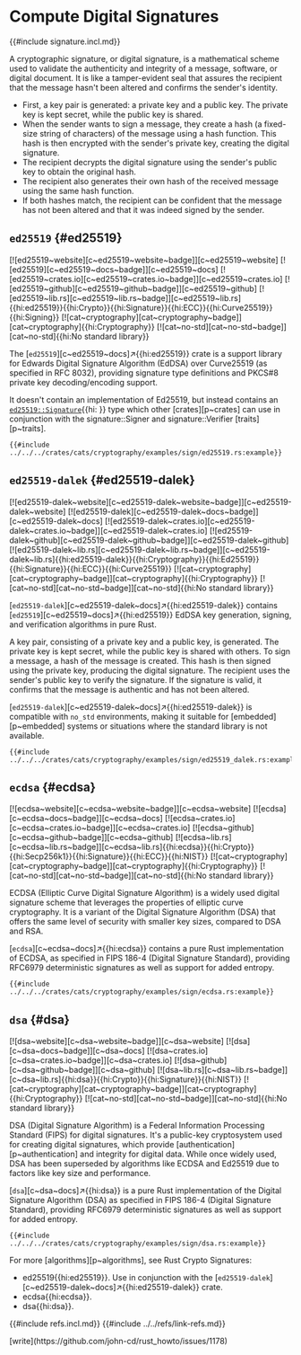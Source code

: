 # Compute Digital Signatures

{{#include signature.incl.md}}

A cryptographic signature, or digital signature, is a mathematical scheme used to validate the authenticity and integrity of a message, software, or digital document. It is like a tamper-evident seal that assures the recipient that the message hasn't been altered and confirms the sender's identity.

- First, a key pair is generated: a private key and a public key. The private key is kept secret, while the public key is shared.
- When the sender wants to sign a message, they create a hash (a fixed-size string of characters) of the message using a hash function. This hash is then encrypted with the sender's private key, creating the digital signature.
- The recipient decrypts the digital signature using the sender's public key to obtain the original hash.
- The recipient also generates their own hash of the received message using the same hash function.
- If both hashes match, the recipient can be confident that the message has not been altered and that it was indeed signed by the sender.

## `ed25519` {#ed25519}

[![ed25519~website][c~ed25519~website~badge]][c~ed25519~website] [![ed25519][c~ed25519~docs~badge]][c~ed25519~docs] [![ed25519~crates.io][c~ed25519~crates.io~badge]][c~ed25519~crates.io] [![ed25519~github][c~ed25519~github~badge]][c~ed25519~github] [![ed25519~lib.rs][c~ed25519~lib.rs~badge]][c~ed25519~lib.rs]{{hi:ed25519}}{{hi:Crypto}}{{hi:Signature}}{{hi:ECC}}{{hi:Curve25519}}{{hi:Signing}} [![cat~cryptography][cat~cryptography~badge]][cat~cryptography]{{hi:Cryptography}} [![cat~no-std][cat~no-std~badge]][cat~no-std]{{hi:No standard library}}

The [`ed25519`][c~ed25519~docs]↗{{hi:ed25519}} crate is a support library for Edwards Digital Signature Algorithm (EdDSA) over Curve25519 (as specified in RFC 8032), providing signature type definitions and PKCS#8 private key decoding/encoding support.

It doesn't contain an implementation of Ed25519, but instead contains an [`ed25519::Signature`]( ){{hi: }} type which other [crates][p~crates] can use in conjunction with the signature::Signer and signature::Verifier [traits][p~traits].

```rust,editable
{{#include ../../../crates/cats/cryptography/examples/sign/ed25519.rs:example}}
```

## `ed25519-dalek` {#ed25519-dalek}

[![ed25519-dalek~website][c~ed25519-dalek~website~badge]][c~ed25519-dalek~website] [![ed25519-dalek][c~ed25519-dalek~docs~badge]][c~ed25519-dalek~docs] [![ed25519-dalek~crates.io][c~ed25519-dalek~crates.io~badge]][c~ed25519-dalek~crates.io] [![ed25519-dalek~github][c~ed25519-dalek~github~badge]][c~ed25519-dalek~github] [![ed25519-dalek~lib.rs][c~ed25519-dalek~lib.rs~badge]][c~ed25519-dalek~lib.rs]{{hi:ed25519-dalek}}{{hi:Cryptography}}{{hi:Ed25519}}{{hi:Signature}}{{hi:ECC}}{{hi:Curve25519}} [![cat~cryptography][cat~cryptography~badge]][cat~cryptography]{{hi:Cryptography}} [![cat~no-std][cat~no-std~badge]][cat~no-std]{{hi:No standard library}}

[`ed25519-dalek`][c~ed25519-dalek~docs]↗{{hi:ed25519-dalek}} contains [`ed25519`][c~ed25519~docs]↗{{hi:ed25519}} EdDSA key generation, signing, and verification algorithms in pure Rust.

A key pair, consisting of a private key and a public key, is generated. The private key is kept secret, while the public key is shared with others.
To sign a message, a hash of the message is created. This hash is then signed using the private key, producing the digital signature.
The recipient uses the sender's public key to verify the signature. If the signature is valid, it confirms that the message is authentic and has not been altered.

[`ed25519-dalek`][c~ed25519-dalek~docs]↗{{hi:ed25519-dalek}} is compatible with `no_std` environments, making it suitable for [embedded][p~embedded] systems or situations where the standard library is not available.

```rust,editable
{{#include ../../../crates/cats/cryptography/examples/sign/ed25519_dalek.rs:example}}
```

## `ecdsa` {#ecdsa}

[![ecdsa~website][c~ecdsa~website~badge]][c~ecdsa~website] [![ecdsa][c~ecdsa~docs~badge]][c~ecdsa~docs] [![ecdsa~crates.io][c~ecdsa~crates.io~badge]][c~ecdsa~crates.io] [![ecdsa~github][c~ecdsa~github~badge]][c~ecdsa~github] [![ecdsa~lib.rs][c~ecdsa~lib.rs~badge]][c~ecdsa~lib.rs]{{hi:ecdsa}}{{hi:Crypto}}{{hi:Secp256k1}}{{hi:Signature}}{{hi:ECC}}{{hi:NIST}} [![cat~cryptography][cat~cryptography~badge]][cat~cryptography]{{hi:Cryptography}} [![cat~no-std][cat~no-std~badge]][cat~no-std]{{hi:No standard library}}

ECDSA (Elliptic Curve Digital Signature Algorithm) is a widely used digital signature scheme that leverages the properties of elliptic curve cryptography. It is a variant of the Digital Signature Algorithm (DSA) that offers the same level of security with smaller key sizes, compared to DSA and RSA.

[`ecdsa`][c~ecdsa~docs]↗{{hi:ecdsa}} contains a pure Rust implementation of ECDSA, as specified in FIPS 186-4 (Digital Signature Standard), providing RFC6979 deterministic signatures as well as support for added entropy.

```rust,editable
{{#include ../../../crates/cats/cryptography/examples/sign/ecdsa.rs:example}}
```

## `dsa` {#dsa}

[![dsa~website][c~dsa~website~badge]][c~dsa~website] [![dsa][c~dsa~docs~badge]][c~dsa~docs] [![dsa~crates.io][c~dsa~crates.io~badge]][c~dsa~crates.io] [![dsa~github][c~dsa~github~badge]][c~dsa~github] [![dsa~lib.rs][c~dsa~lib.rs~badge]][c~dsa~lib.rs]{{hi:dsa}}{{hi:Crypto}}{{hi:Signature}}{{hi:NIST}} [![cat~cryptography][cat~cryptography~badge]][cat~cryptography]{{hi:Cryptography}} [![cat~no-std][cat~no-std~badge]][cat~no-std]{{hi:No standard library}}

DSA (Digital Signature Algorithm) is a Federal Information Processing Standard (FIPS) for digital signatures. It's a public-key cryptosystem used for creating digital signatures, which provide [authentication][p~authentication] and integrity for digital data. While once widely used, DSA has been superseded by algorithms like ECDSA and Ed25519 due to factors like key size and performance.

[`dsa`][c~dsa~docs]↗{{hi:dsa}} is a pure Rust implementation of the Digital Signature Algorithm (DSA) as specified in FIPS 186-4 (Digital Signature Standard), providing RFC6979 deterministic
signatures as well as support for added entropy.

```rust,editable
{{#include ../../../crates/cats/cryptography/examples/sign/dsa.rs:example}}
```

For more [algorithms][p~algorithms], see Rust Crypto Signatures:

- ed25519{{hi:ed25519}}. Use in conjunction with the [`ed25519-dalek`][c~ed25519-dalek~docs]↗{{hi:ed25519-dalek}} crate.
- ecdsa{{hi:ecdsa}}.
- dsa{{hi:dsa}}.

{{#include refs.incl.md}}
{{#include ../../refs/link-refs.md}}

<div class="hidden">
[write](https://github.com/john-cd/rust_howto/issues/1178)
</div>
